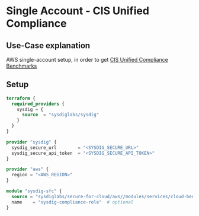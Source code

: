 # Single Account - CIS Unified Compliance

## Use-Case explanation

AWS single-account setup, in order to get [CIS Unified Compliance Benchmarks](https://docs.sysdig.com/en/docs/sysdig-secure/posture/compliance/compliance-unified-/)

## Setup

```terraform
terraform {
  required_providers {
    sysdig = {
      source  = "sysdiglabs/sysdig"
    }
  }
}

provider "sysdig" {
  sysdig_secure_url        = "<SYSDIG_SECURE_URL>"
  sysdig_secure_api_token  = "<SYSDIG_SECURE_API_TOKEN>"
}

provider "aws" {
  region = "<AWS_REGION>"
}

module "sysdig-sfc" {
  source = "sysdiglabs/secure-for-cloud/aws//modules/services/cloud-bench"
  name    = "sysdig-compliance-role"  # optional
}
```
